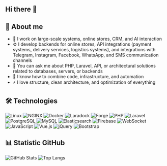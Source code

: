 ## Hi there 👋

## 🧠 About me
- 🔭 I work on large-scale systems, online stores, CRM, and AI interaction
- ⚙️ I develop backends for online stores, API integrations (payment systems, delivery services, logistics systems), and integrations with Telegram, Instagram, Facebook, WhatsApp, and SMS communication channels
- 💬 You can ask me about PHP, Laravel, API, or architectural solutions related to databases, servers, or backends
- 🧩 I know how to combine code, infrastructure, and automation
- ⚡ I love structure, clean architecture, and optimization of everything


## 🛠️ Technologies
![Linux](https://img.shields.io/badge/Linux-FCC624?logo=linux&logoColor=black)
![NGINX](https://img.shields.io/badge/NGINX-009639?logo=nginx&logoColor=white)
![Docker](https://img.shields.io/badge/Docker-2496ED?logo=docker&logoColor=white)
![Laradock](https://img.shields.io/badge/Laradock-2496ED?logo=docker&logoColor=white)
![Forge](https://img.shields.io/badge/Laravel%20Forge-F55247?logo=laravel&logoColor=white)
![PHP](https://img.shields.io/badge/PHP-777BB4?logo=php&logoColor=white)
![Laravel](https://img.shields.io/badge/Laravel-FF2D20?logo=laravel&logoColor=white)
![PostgreSQL](https://img.shields.io/badge/PostgreSQL-4169E1?logo=postgresql&logoColor=white)
![MySQL](https://img.shields.io/badge/MySQL-005C84?logo=mysql&logoColor=white)
![Elasticsearch](https://img.shields.io/badge/Elasticsearch-005571?logo=elasticsearch&logoColor=white)
![Firebase](https://img.shields.io/badge/Firebase-FFCA28?logo=firebase&logoColor=black)
![WebSocket](https://img.shields.io/badge/WebSocket-010101?logo=socketdotio&logoColor=white)
![JavaScript](https://img.shields.io/badge/JavaScript-F7DF1E?logo=javascript&logoColor=black)
![Vue.js](https://img.shields.io/badge/Vue.js-35495E?logo=vuedotjs&logoColor=4FC08D)
![jQuery](https://img.shields.io/badge/jQuery-0769AD?logo=jquery&logoColor=white)
![Bootstrap](https://img.shields.io/badge/Bootstrap-7952B3?logo=bootstrap&logoColor=white)

## 📊 Statistic GitHub
![GitHub Stats](https://github-readme-stats.vercel.app/api?username=fomvasss&show_icons=true&theme=tokyonight)
![Top Langs](https://github-readme-stats.vercel.app/api/top-langs/?username=fomvasss&layout=compact&theme=tokyonight)


<!--
**fomvasss/fomvasss** is a ✨ _special_ ✨ repository because its `README.md` (this file) appears on your GitHub profile.

Here are some ideas to get you started:

- 🔭 I’m currently working on ...
- 🌱 I’m currently learning ...
- 👯 I’m looking to collaborate on ...
- 🤔 I’m looking for help with ...
- 💬 Ask me about ...
- 📫 How to reach me: ...
- 😄 Pronouns: ...
- ⚡ Fun fact: ...
-->
